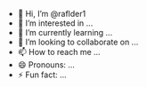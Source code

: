 - 👋 Hi, I’m @raflder1
- 👀 I’m interested in ...
- 🌱 I’m currently learning ...
- 💞️ I’m looking to collaborate on ...    
- 📫 How to reach me ...
- 😄 Pronouns: ...
- ⚡ Fun fact: ...

<!---
raflder1/raflder1 is a ✨ special ✨ repository because its `README.md` (this file) appears on your GitHub profile.
You can click the Preview link to take a look at your changes.
--->

